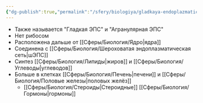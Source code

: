 ```yaml
---
{"dg-publish":true,"permalink":"/sfery/biologiya/gladkaya-endoplazmaticheskaya-set/","tags":["Общаябиология"]}
---
```


- Также называется "Гладкая ЭПС" и "Агранулярная ЭПС"
- Нет рибосом
- Расположена дальше от [[Сферы/Биология/Ядро\|ядра]]
- Соединена с [[Сферы/Биология/Шероховатая эндоплазматическая сеть\|шЭПС]]
- Синтез [[Сферы/Биология/Липиды\|жиров]] и [[Сферы/Биология/Углеводы\|углеводов]] 
- Больше в клетках [[Сферы/Биология/Печень\|печени]] и [[Сферы/Биология/Половые железы\|половых желёз]]
	- [[Сферы/Биология/Стероиды\|Стероидные]] [[Сферы/Биология/Гормоны\|гормоны]]